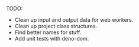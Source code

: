 TODO:

- Clean up input and output data for web workers.
- Clean up project class structures.
- Find better names for stuff.
- Add unit tests with deno-dom.
